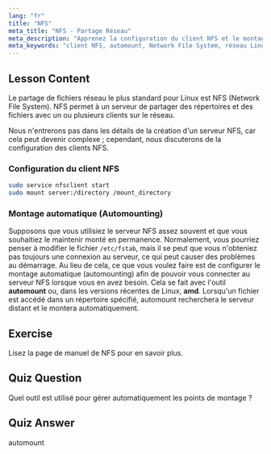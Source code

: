 ```yaml
---
lang: "fr"
title: "NFS"
meta_title: "NFS - Partage Réseau"
meta_description: "Apprenez la configuration du client NFS et le montage automatique dans Linux. Comprenez comment se connecter aux partages de fichiers réseau et utiliser le montage automatique pour un accès transparent."
meta_keywords: "client NFS, automount, Network File System, réseau Linux, commande mount, tutoriel Linux, débutant"
---
```


## Lesson Content

Le partage de fichiers réseau le plus standard pour Linux est NFS (Network File System). NFS permet à un serveur de partager des répertoires et des fichiers avec un ou plusieurs clients sur le réseau.

Nous n'entrerons pas dans les détails de la création d'un serveur NFS, car cela peut devenir complexe ; cependant, nous discuterons de la configuration des clients NFS.

### Configuration du client NFS

```bash
sudo service nfsclient start
sudo mount server:/directory /mount_directory
```

### Montage automatique (Automounting)

Supposons que vous utilisiez le serveur NFS assez souvent et que vous souhaitiez le maintenir monté en permanence. Normalement, vous pourriez penser à modifier le fichier `/etc/fstab`, mais il se peut que vous n'obteniez pas toujours une connexion au serveur, ce qui peut causer des problèmes au démarrage. Au lieu de cela, ce que vous voulez faire est de configurer le montage automatique (automounting) afin de pouvoir vous connecter au serveur NFS lorsque vous en avez besoin. Cela se fait avec l'outil **automount** ou, dans les versions récentes de Linux, **amd**. Lorsqu'un fichier est accédé dans un répertoire spécifié, automount recherchera le serveur distant et le montera automatiquement.

## Exercise

Lisez la page de manuel de NFS pour en savoir plus.

## Quiz Question

Quel outil est utilisé pour gérer automatiquement les points de montage ?

## Quiz Answer

automount
